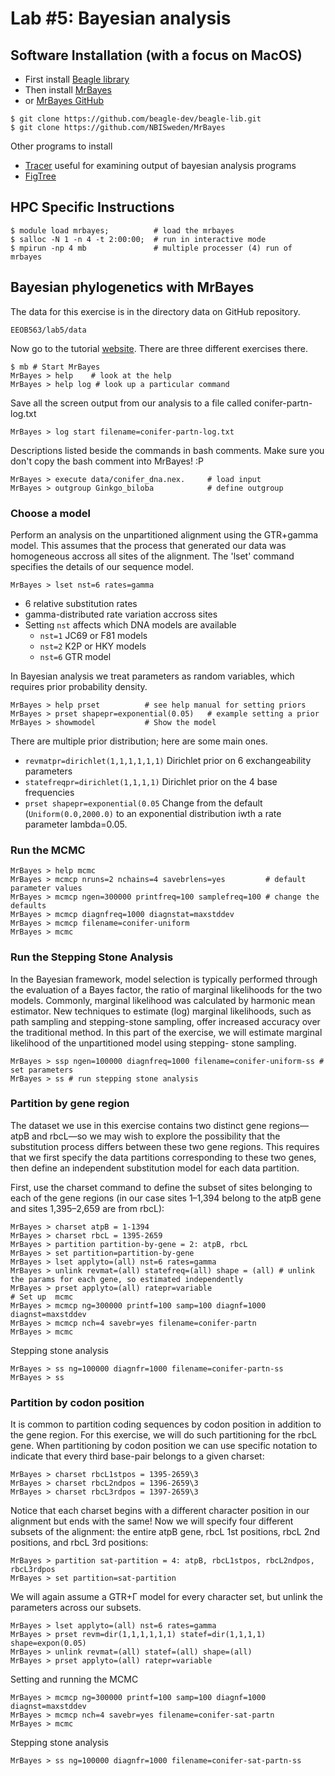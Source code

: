 # Lab #5: Bayesian analysis

## Software Installation (with a focus on MacOS)

* First install [Beagle library](https://www.dropbox.com/s/11kgt2jlq3lzln3/BEAGLE-2.1.2.pkg)
* Then install [MrBayes](https://sourceforge.net/projects/mrbayes/?source=typ_redirect)
* or [MrBayes GitHub](https://github.com/NBISweden/MrBayes)

```
$ git clone https://github.com/beagle-dev/beagle-lib.git
$ git clone https://github.com/NBISweden/MrBayes
```

Other programs to install

* [Tracer](http://tree.bio.ed.ac.uk/software/tracer/) useful for examining output of bayesian analysis programs
* [FigTree](http://tree.bio.ed.ac.uk/software/figtree/)

## HPC Specific Instructions

```
$ module load mrbayes;          # load the mrbayes
$ salloc -N 1 -n 4 -t 2:00:00;  # run in interactive mode
$ mpirun -np 4 mb               # multiple processer (4) run of mrbayes
```

## Bayesian phylogenetics with MrBayes

The data for this exercise is in the directory data on GitHub repository.

```
EEOB563/lab5/data
```
Now go to the tutorial [website](https://sites.google.com/site/eeob563/computer-labs/lab-5).  There are three different exercises there.

```
$ mb # Start MrBayes
MrBayes > help    # look at the help
MrBayes > help log # look up a particular command
```

Save all the screen output from our analysis to a file called conifer-partn-log.txt

```
MrBayes > log start filename=conifer-partn-log.txt
```

Descriptions listed beside the commands in bash comments. Make sure you don't copy the bash comment into MrBayes! :P 

```
MrBayes > execute data/conifer_dna.nex.     # load input
MrBayes > outgroup Ginkgo_biloba            # define outgroup
```

### Choose a model

Perform an analysis on the unpartitioned alignment using the GTR+gamma model. This assumes that the process that generated our data was homogeneous accross all sites of the alignment. The 'lset' command specifies the details of our sequence model.

```
MrBayes > lset nst=6 rates=gamma 
```

* 6 relative substitution rates
* gamma-distributed rate variation accross sites
* Setting `nst` affects which DNA models are available
  * `nst=1` JC69 or F81 models
  * `nst=2` K2P or HKY models
  * `nst=6` GTR model

In Bayesian analysis we treat parameters as random variables, which requires prior probability density. 

```
MrBayes > help prset          # see help manual for setting priors
MrBayes > prset shapepr=exponential(0.05)   # example setting a prior
MrBayes > showmodel           # Show the model
```

There are multiple prior distribution; here are some main ones.

* `revmatpr=dirichlet(1,1,1,1,1,1)` Dirichlet prior on 6 exchangeability parameters
* `statefreqpr=dirichlet(1,1,1,1)` Dirichlet prior on the 4 base frequencies
* `prset shapepr=exponential(0.05` Change from the default (`Uniform(0.0,2000.0)` to an exponential distribution iwth a rate parameter lambda=0.05.


### Run the MCMC

```
MrBayes > help mcmc
MrBayes > mcmcp nruns=2 nchains=4 savebrlens=yes         # default parameter values
MrBayes > mcmcp ngen=300000 printfreq=100 samplefreq=100 # change the defaults
MrBayes > mcmcp diagnfreq=1000 diagnstat=maxstddev
MrBayes > mcmcp filename=conifer-uniform
MrBayes > mcmc
```

### Run the Stepping Stone Analysis

In the Bayesian framework, model selection is typically performed through the evaluation of a Bayes factor, the ratio of marginal likelihoods for the two models. Commonly, marginal likelihood was calculated by harmonic mean estimator. New techniques to estimate (log) marginal likelihoods, such as path sampling and stepping-stone sampling, offer increased accuracy over the traditional method. In this part of the exercise, we will estimate marginal likelihood of the unpartitioned model using stepping- stone sampling. 

```
MrBayes > ssp ngen=100000 diagnfreq=1000 filename=conifer-uniform-ss # set parameters
MrBayes > ss # run stepping stone analysis
```

### Partition by gene region

The dataset we use in this exercise contains two distinct gene regions—atpB and rbcL—so we may wish to explore the possibility that the substitution process differs between these two gene regions. This requires that we first specify the data partitions corresponding to these two genes, then define an independent substitution model for each data partition.

First, use the charset command to define the subset of sites belonging to each of the gene regions (in our case sites 1–1,394 belong to the atpB gene and sites 1,395–2,659 are from rbcL):

```
MrBayes > charset atpB = 1-1394
MrBayes > charset rbcL = 1395-2659
MrBayes > partition partition-by-gene = 2: atpB, rbcL
MrBayes > set partition=partition-by-gene
MrBayes > lset applyto=(all) nst=6 rates=gamma
MrBayes > unlink revmat=(all) statefreq=(all) shape = (all) # unlink the params for each gene, so estimated independently
MrBayes > prset applyto=(all) ratepr=variable
# Set up  mcmc
MrBayes > mcmcp ng=300000 printf=100 samp=100 diagnf=1000 diagnst=maxstddev
MrBayes > mcmcp nch=4 savebr=yes filename=conifer-partn
MrBayes > mcmc
```

Stepping stone analysis

```
MrBayes > ss ng=100000 diagnfr=1000 filename=conifer-partn-ss
MrBayes > ss
```

### Partition by codon position

It is common to partition coding sequences by codon position in addition to the gene region. For this exercise, we will do such partitioning for the rbcL gene. When partitioning by codon position we can use specific notation to indicate that every third base-pair belongs to a given charset:

```
MrBayes > charset rbcL1stpos = 1395-2659\3 
MrBayes > charset rbcL2ndpos = 1396-2659\3
MrBayes > charset rbcL3rdpos = 1397-2659\3
```

Notice that each charset begins with a different character position in our alignment but ends with the same!
Now we will specify four different subsets of the alignment: the entire atpB gene, rbcL 1st positions, rbcL 2nd positions, and rbcL 3rd positions:

```
MrBayes > partition sat-partition = 4: atpB, rbcL1stpos, rbcL2ndpos, rbcL3rdpos
MrBayes > set partition=sat-partition
```

We will again assume a GTR+Γ model for every character set, but unlink the parameters across our subsets.

```
MrBayes > lset applyto=(all) nst=6 rates=gamma
MrBayes > prset revm=dir(1,1,1,1,1,1) statef=dir(1,1,1,1) shape=expon(0.05)
MrBayes > unlink revmat=(all) statef=(all) shape=(all)
MrBayes > prset applyto=(all) ratepr=variable
```

Setting and running the MCMC

```
MrBayes > mcmcp ng=300000 printf=100 samp=100 diagnf=1000 diagnst=maxstddev
MrBayes > mcmcp nch=4 savebr=yes filename=conifer-sat-partn
MrBayes > mcmc
```

Stepping stone analysis

```
MrBayes > ss ng=100000 diagnfr=1000 filename=conifer-sat-partn-ss
```
